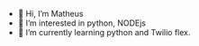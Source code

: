 - 👋 Hi, I’m Matheus
- 👀 I’m interested in python, NODEjs
- 🌱 I’m currently learning python and Twilio flex.

<!---
matheusumartins/matheusumartins is a ✨ special ✨ repository because its `README.md` (this file) appears on your GitHub profile.
You can click the Preview link to take a look at your changes.
--->
